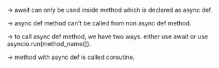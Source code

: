 
-> await can only be used inside method which is declared as async def.

-> async def method can't be called from non async def method.

-> to call async def method, we have two ways. either use await or use asyncio.run(method_name()).

-> method with async def is called coroutine.